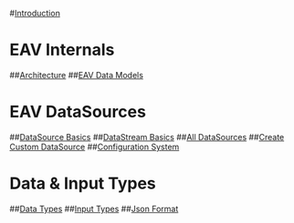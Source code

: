 #[Introduction](index.md)
# EAV Internals
##[Architecture](xref:Articles.Architecture)
##[EAV Data Models](xref:Articles.EavCoreDataModels)
# EAV DataSources
##[DataSource Basics](xref:Specs.DataSources.DataSource)
##[DataStream Basics](xref:Specs.DataSources.DataStream)
##[All DataSources](xref:Specs.DataSources.ListAll)
##[Create Custom DataSource](xref:Specs.DataSources.Custom)
##[Configuration System](xref:Specs.DataSources.Configuration)
# Data & Input Types
##[Data Types](xref:Specs.Data.Type.Overview)
##[Input Types](xref:Specs.Data.Inputs.Overview)
##[Json Format](xref:Specs.Data.Formats.JsonV1)